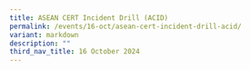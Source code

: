 ```yaml
---
title: ASEAN CERT Incident Drill (ACID)
permalink: /events/16-oct/asean-cert-incident-drill-acid/
variant: markdown
description: ""
third_nav_title: 16 October 2024
---
```

